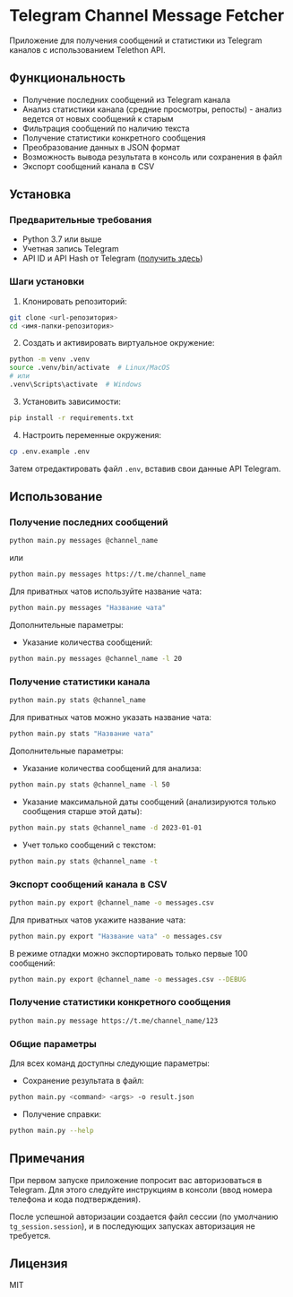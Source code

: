# Telegram Channel Message Fetcher

Приложение для получения сообщений и статистики из Telegram каналов с использованием Telethon API.

## Функциональность

- Получение последних сообщений из Telegram канала
- Анализ статистики канала (средние просмотры, репосты) - анализ ведется от новых сообщений к старым
- Фильтрация сообщений по наличию текста
- Получение статистики конкретного сообщения
- Преобразование данных в JSON формат
- Возможность вывода результата в консоль или сохранения в файл
- Экспорт сообщений канала в CSV

## Установка

### Предварительные требования

- Python 3.7 или выше
- Учетная запись Telegram
- API ID и API Hash от Telegram ([получить здесь](https://my.telegram.org/apps))

### Шаги установки

1. Клонировать репозиторий:
```bash
git clone <url-репозитория>
cd <имя-папки-репозитория>
```

2. Создать и активировать виртуальное окружение:
```bash
python -m venv .venv
source .venv/bin/activate  # Linux/MacOS
# или
.venv\Scripts\activate  # Windows
```

3. Установить зависимости:
```bash
pip install -r requirements.txt
```

4. Настроить переменные окружения:
```bash
cp .env.example .env
```
Затем отредактировать файл `.env`, вставив свои данные API Telegram.

## Использование

### Получение последних сообщений

```bash
python main.py messages @channel_name
```

или

```bash
python main.py messages https://t.me/channel_name
```

Для приватных чатов используйте название чата:

```bash
python main.py messages "Название чата"
```

Дополнительные параметры:
- Указание количества сообщений:
```bash
python main.py messages @channel_name -l 20
```

### Получение статистики канала

```bash
python main.py stats @channel_name
```

Для приватных чатов можно указать название чата:

```bash
python main.py stats "Название чата"
```

Дополнительные параметры:
- Указание количества сообщений для анализа:
```bash
python main.py stats @channel_name -l 50
```
- Указание максимальной даты сообщений (анализируются только сообщения старше этой даты):
```bash
python main.py stats @channel_name -d 2023-01-01
```
- Учет только сообщений с текстом:
```bash
python main.py stats @channel_name -t
```

### Экспорт сообщений канала в CSV

```bash
python main.py export @channel_name -o messages.csv
```

Для приватных чатов укажите название чата:

```bash
python main.py export "Название чата" -o messages.csv
```

В режиме отладки можно экспортировать только первые 100 сообщений:

```bash
python main.py export @channel_name -o messages.csv --DEBUG
```

### Получение статистики конкретного сообщения

```bash
python main.py message https://t.me/channel_name/123
```

### Общие параметры

Для всех команд доступны следующие параметры:
- Сохранение результата в файл:
```bash
python main.py <command> <args> -o result.json
```

- Получение справки:
```bash
python main.py --help
```

## Примечания

При первом запуске приложение попросит вас авторизоваться в Telegram. Для этого следуйте инструкциям в консоли (ввод номера телефона и кода подтверждения).

После успешной авторизации создается файл сессии (по умолчанию `tg_session.session`), и в последующих запусках авторизация не требуется.

## Лицензия

MIT 